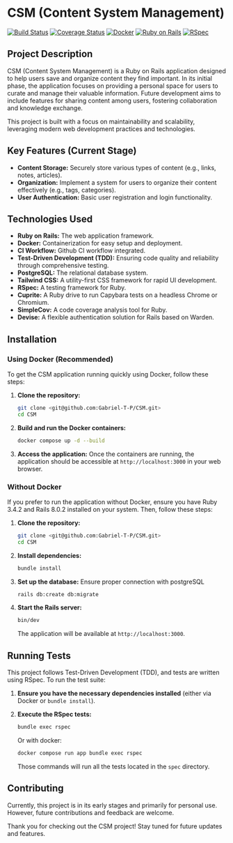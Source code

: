 # CSM (Content System Management)

[![Build Status](https://img.shields.io/github/actions/workflow/status/your-username/csm/main.yml?branch=main)](https://github.com/your-username/csm/actions)
[![Coverage Status](https://img.shields.io/coveralls/github/your-username/csm/main.svg)](https://coveralls.io/github/your-username/csm?branch=main)
[![Docker](https://img.shields.io/badge/docker-ready-blue)](https://www.docker.com/)
[![Ruby on Rails](https://img.shields.io/badge/Rails-7.x-red)](https://rubyonrails.org/)
[![RSpec](https://img.shields.io/badge/tested%20with-RSpec-blue)](https://rspec.info/)

## Project Description

CSM (Content System Management) is a Ruby on Rails application designed to help users save and organize content they find important. In its initial phase, the application focuses on providing a personal space for users to curate and manage their valuable information. Future development aims to include features for sharing content among users, fostering collaboration and knowledge exchange.

This project is built with a focus on maintainability and scalability, leveraging modern web development practices and technologies.

## Key Features (Current Stage)

* **Content Storage:** Securely store various types of content (e.g., links, notes, articles).
* **Organization:** Implement a system for users to organize their content effectively (e.g., tags, categories).
* **User Authentication:** Basic user registration and login functionality.

## Technologies Used

* **Ruby on Rails:** The web application framework.
* **Docker:** Containerization for easy setup and deployment.
* **CI Workflow:** Github CI workflow integrated.
* **Test-Driven Development (TDD):** Ensuring code quality and reliability through comprehensive testing.
* **PostgreSQL:** The relational database system.
* **Tailwind CSS:** A utility-first CSS framework for rapid UI development.
* **RSpec:** A testing framework for Ruby.
* **Cuprite:** A Ruby drive to run Capybara tests on a headless Chrome or Chromium.
* **SimpleCov:** A code coverage analysis tool for Ruby.
* **Devise:** A flexible authentication solution for Rails based on Warden.

## Installation

### Using Docker (Recommended)

To get the CSM application running quickly using Docker, follow these steps:

1.  **Clone the repository:**
    ```bash
    git clone <git@github.com:Gabriel-T-P/CSM.git>
    cd CSM
    ```

2.  **Build and run the Docker containers:**
    ```bash
    docker compose up -d --build
    ```

3.  **Access the application:**
    Once the containers are running, the application should be accessible at `http://localhost:3000` in your web browser.

### Without Docker

If you prefer to run the application without Docker, ensure you have Ruby 3.4.2 and Rails 8.0.2 installed on your system. Then, follow these steps:

1.  **Clone the repository:**
    ```bash
    git clone <git@github.com:Gabriel-T-P/CSM.git>
    cd CSM
    ```

2.  **Install dependencies:**
    ```bash
    bundle install
    ```

3.  **Set up the database:**
    Ensure proper connection with postgreSQL

    ```bash
    rails db:create db:migrate
    ```

4.  **Start the Rails server:**
    ```bash
    bin/dev
    ```

    The application will be available at `http://localhost:3000`.

## Running Tests

This project follows Test-Driven Development (TDD), and tests are written using RSpec. To run the test suite:

1.  **Ensure you have the necessary dependencies installed** (either via Docker or `bundle install`).

2.  **Execute the RSpec tests:**
    ```bash
    bundle exec rspec
    ```
    Or with docker:

    ```bash
    docker compose run app bundle exec rspec
    ```
    Those commands will run all the tests located in the `spec` directory.

## Contributing

Currently, this project is in its early stages and primarily for personal use. However, future contributions and feedback are welcome.

Thank you for checking out the CSM project! Stay tuned for future updates and features.
